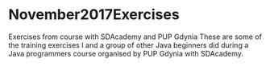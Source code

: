 # November2017Exercises
Exercises from course with SDAcademy and PUP Gdynia
These are some of the training exercises I and a group of other Java beginners did during a Java programmers course organised by PUP Gdynia with SDAcademy.
